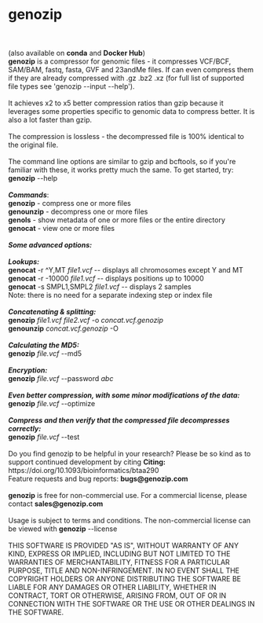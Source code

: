 <!DOCTYPE html>
<!--                                                                                                    -->
<!-- README.md                                                                                          -->
<!-- Copyright (C) 2019-2020 Divon Lan <divon@genozip.com>                                              -->
<!-- Please see terms and conditions in the files LICENSE.non-commercial.txt and LICENSE.commercial.txt -->
<!--                                                                                                    -->
<!-- This file needs to be compliant to both Markdown and HTML. It is:                                  -->
<!-- 1. rendered as README.md by github                                                                 -->
<!-- 2. copied as HTML to the Mac installer                                                             -->
<!-- 3. copied into meta.yaml, after removing all the HTML stuff                                        -->
<!--                                                                                                    -->
<h1>genozip</h1><br> 
<br>
(also available on <b>conda</b> and <b>Docker Hub</b>)
<br>
<b>genozip</b> is a compressor for genomic files - it compresses VCF/BCF, SAM/BAM, fastq, fasta, GVF and 23andMe files. If can even compress them if they are already compressed with .gz .bz2 .xz (for full list of supported file types see 'genozip --input --help').<br>
<br>
It achieves x2 to x5 better compression ratios than gzip because it leverages some properties specific to genomic data to compress better. It is also a lot faster than gzip.<br>
<br>
The compression is lossless - the decompressed file is 100% identical to the original file.<br>
<br>
The command line options are similar to gzip and bcftools, so if you're familiar with these, it works pretty much the same. To get started, try: <b>genozip</b> --help<br>
<br>
<b><i>Commands</i></b>: <br>
<b>genozip</b>   - compress one or more files <br>
<b>genounzip</b> - decompress one or more files <br>
<b>genols</b>    - show metadata of one or more files or the entire directory <br>
<b>genocat</b>   - view one or more files <br>
<br>
<b><i>Some advanced options:</i></b><br>
<br>
<b><i>Lookups:</i></b><br>
<b>genocat</b> -r ^Y,MT <i>file1.vcf</i>       -- displays all chromosomes except Y and MT<br>
<b>genocat</b> -r -10000 <i>file1.vcf</i>      -- displays positions up to 10000<br>
<b>genocat</b> -s SMPL1,SMPL2 <i>file1.vcf</i> -- displays 2 samples<br>
Note: there is no need for a separate indexing step or index file<br>
<br>
<b><i>Concatenating & splitting:</i></b><br>
<b>genozip</b> <i>file1.vcf file2.vcf</i> -o <i>concat.vcf.genozip</i> <br>
<b>genounzip</b> <i>concat.vcf.genozip</i> -O <br>
<br>
<b><i>Calculating the MD5:</i></b><br>
<b>genozip</b> <i>file.vcf</i> --md5 <br>
<br>
<b><i>Encryption:</i></b><br>
<b>genozip</b> <i>file.vcf</i> --password <i>abc</i> <br>
<br>
<b><i>Even better compression, with some minor modifications of the data:</i></b><br>
<b>genozip</b> <i>file.vcf</i> --optimize <br>
<br>
<b><i>Compress and then verify that the compressed file decompresses correctly:</i></b><br>
<b>genozip</b> <i>file.vcf</i> --test <br>
<br>
Do you find genozip to be helpful in your research? Please be so kind as to support continued development by citing
<b>Citing:</b> https://doi.org/10.1093/bioinformatics/btaa290
<br>
Feature requests and bug reports: <b>bugs@genozip.com</b> <br>
<br>
<b>genozip</b> is free for non-commercial use. For a commercial license, please contact <b>sales@genozip.com</b> <br>
<br>
Usage is subject to terms and conditions. The non-commercial license can be viewed with <b>genozip</b> --license<br>
<br>
THIS SOFTWARE IS PROVIDED "AS IS", WITHOUT WARRANTY OF ANY KIND, EXPRESS OR IMPLIED, INCLUDING BUT NOT LIMITED TO THE WARRANTIES OF MERCHANTABILITY, FITNESS FOR A PARTICULAR PURPOSE, TITLE AND NON-INFRINGEMENT. IN NO EVENT SHALL THE COPYRIGHT HOLDERS OR ANYONE DISTRIBUTING THE SOFTWARE BE LIABLE FOR ANY DAMAGES OR OTHER LIABILITY, WHETHER IN CONTRACT, TORT OR OTHERWISE, ARISING FROM, OUT OF OR IN CONNECTION WITH THE SOFTWARE OR THE USE OR OTHER DEALINGS IN THE SOFTWARE.<br>
